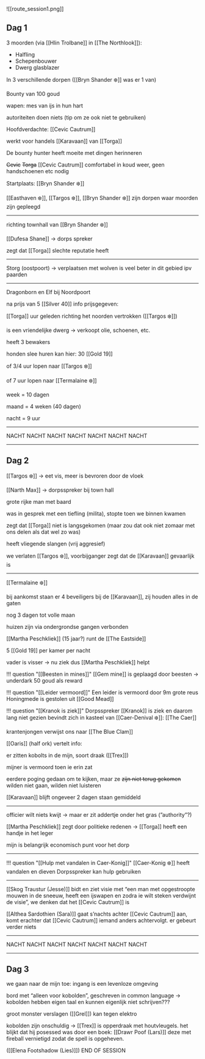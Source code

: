 ![[route_session1.png]]
## Dag 1

3 moorden (via [[Hlin Trolbane]] in [[The Northlook]]):

- Halfling
- Schepenbouwer
- Dwerg glasblazer

In 3 verschillende dorpen ([[Bryn Shander ❄️]] was er 1 van)

Bounty van 100 goud

wapen: mes van ijs in hun hart

autoriteiten doen niets (tip om ze ook niet te gebruiken)

Hoofdverdachte: [[Cevic Cautrum]]

werkt voor handels [[Karavaan]] van [[Torga]]

De bounty hunter heeft moeite met dingen herinneren

~~Cevic~~ ~~Torga~~ [[Cevic Cautrum]] comfortabel in koud weer, geen handschoenen etc nodig

Startplaats: [[Bryn Shander ❄️]]

[[Easthaven ❄️]], [[Targos ❄️]], [[Bryn Shander ❄️]] zijn dorpen waar moorden zijn gepleegd

---

richting townhall van [[Bryn Shander ❄️]]

[[Dufesa Shane]] → dorps spreker

zegt dat [[Torga]] slechte reputatie heeft

---

Storg (oostpoort) → verplaatsen met wolven is veel beter in dit gebied ipv paarden

---

Dragonborn en Elf bij Noordpoort

na prijs van 5 [[Silver 40]] info prijsgegeven:

[[Torga]] uur geleden richting het noorden vertrokken ([[Targos ❄️]])

is een vriendelijke dwerg → verkoopt olie, schoenen, etc.

heeft 3 bewakers

honden slee huren kan hier: 30 [[Gold 19]]

of 3/4 uur lopen naar [[Targos ❄️]]

of 7 uur lopen naar [[Termalaine ❄️]]

week = 10 dagen

maand = 4 weken (40 dagen)

nacht = 9 uur

---

NACHT NACHT NACHT NACHT NACHT NACHT NACHT

---

## Dag 2

[[Targos ❄️]] → eet vis, meer is bevroren door de vloek

[[Narth Max]] → dorpsspreker bij town hall

grote rijke man met baard

was in gesprek met een tiefling (milita), stopte toen we binnen kwamen

zegt dat [[Torga]] niet is langsgekomen (maar zou dat ook niet zomaar met ons delen als dat wel zo was)

heeft vliegende slangen (vrij aggresief)

we verlaten [[Targos ❄️]], voorbijganger zegt dat de [[Karavaan]] gevaarlijk is

---

[[Termalaine ❄️]]

bij aankomst staan er 4 beveiligers bij de [[Karavaan]], zij houden alles in de gaten

nog 3 dagen tot volle maan

huizen zijn via ondergrondse gangen verbonden

[[Martha Peschkliek]] (15 jaar?) runt de [[The Eastside]]

5 [[Gold 19]] per kamer per nacht

vader is visser → nu ziek dus [[Martha Peschkliek]] helpt

!!! question "[[Beesten in mines]]"
	[[Gem mine]] is geplaagd door beesten -> underdark
	50 goud als reward

!!! question "[[Leider vermoord]]"
	Een leider is vermoord door 9m grote reus
	Honingmede is gestolen uit [[Good Mead]]

!!! question "[[Kranok is ziek]]"
	Dorpsspreker [[Kranok]] is ziek en daarom lang niet gezien
	bevindt zich in kasteel van [[Caer-Denival ❄️]]: [[The Caer]]

krantenjongen verwijst ons naar [[The Blue Clam]]

[[Oaris]] (half ork) vertelt info:

er zitten kobolts in de mijn, soort draak ([[Trex]])

mijner is vermoord toen ie erin zat

eerdere poging gedaan om te kijken, maar ze ~~zijn niet terug gekomen~~ wilden niet gaan, wilden niet luisteren

[[Karavaan]] blijft ongeveer 2 dagen staan gemiddeld

---

officier wilt niets kwijt → maar er zit addertje onder het gras (”authority”?)

[[Martha Peschkliek]] zegt door politieke redenen → [[Torga]] heeft een handje in het leger

mijn is belangrijk economisch punt voor het dorp

---

!!! question "[[Hulp met vandalen in Caer-Konig]]"
	[[Caer-Konig ❄️]] heeft vandalen en dieven
	Dorpsspreker kan hulp gebruiken

---

[[Skog Traustur (Jesse)]] bidt en ziet visie met “een man met opgestroopte mouwen in de sneeuw, heeft een ijswapen en zodra ie wilt steken verdwijnt de visie”, we denken dat het [[Cevic Cautrum]] is

[[Althea Sardothien (Sara)]] gaat s’nachts achter [[Cevic Cautrum]] aan, komt erachter dat [[Cevic Cautrum]] iemand anders achtervolgt. er gebeurt verder niets

---

NACHT NACHT NACHT NACHT NACHT NACHT NACHT

---

## Dag 3

we gaan naar de mijn toe: ingang is een levenloze omgeving

bord met “alleen voor kobolden”, geschreven in common language → kobolden hebben eigen taal en kunnen eigenlijk niet schrijven???

groot monster verslagen ([[Grel]]) kan tegen elektro 

kobolden zijn onschuldig → [[Trex]] is opperdraak met houtvleugels. het blijkt dat hij posessed was door een boek: [[Drawr Poof (Lars)]] deze met fireball vernietigd zodat de spell is opgeheven.

([[Elena Footshadow (Lies)]])
END OF SESSION